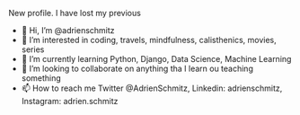 New profile. I have lost my previous

- 👋 Hi, I’m @adrienschmitz
- 👀 I’m interested in coding, travels, mindfulness, calisthenics, movies, series
- 🌱 I’m currently learning Python, Django, Data Science, Machine Learning
- 💞️ I’m looking to collaborate on anything tha I learn ou teaching something 
- 📫 How to reach me Twitter @AdrienSchmitz, Linkedin: adrienschmitz, Instagram: adrien.schmitz

<!---
adrienschmitz/adrienschmitz is a ✨ special ✨ repository because its `README.md` (this file) appears on your GitHub profile.
You can click the Preview link to take a look at your changes.
--->
